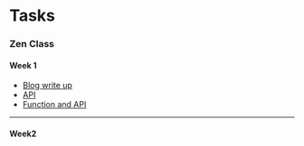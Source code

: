 # Tasks
### Zen Class

#### Week 1
  - [Blog write up](blog_task/README.md)
  - [API](#)
  - [Function and API](#)
  ---
#### Week2
